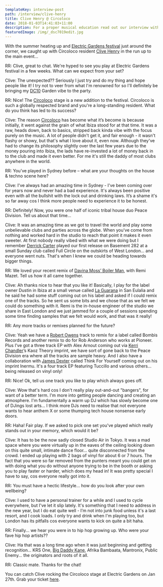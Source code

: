 ```yaml
---
templateKey: interview-post
path: /interview/clive-henry
title: Clive Henry @ Circoloco
date: 2018-01-03T14:41:03+11:00
description: For a proper musical education read out our interview with DJ Clive.
featuredImage: /img/_dsc7019edit.jpg
---
```

With the summer heating up and [Electric Gardens festival](https://www.facebook.com/electricgardensfestival/) just around the corner, we caught up with Circoloco resident [Clive Henry](https://www.facebook.com/clivehenrymusic/) in the run up to the main event...

RR: Clive, great to chat. We're hyped to see you play at Electric Gardens festival in a few weeks. What can we expect from your set?

Clive: The unexpected?? Seriously I just try and do my thing and hope people like it! I try not to veer from what I'm renowned for so I'll definitely be bringing my [DC10](https://www.facebook.com/Dc10IbizaOfficial/) Garden vibe to the party.

RR: Nice! The [Circoloco](https://www.facebook.com/circolocoibiza/) stage is a new addition to the festival. Circoloco is such a globally respected brand and you're a long-standing resident. What do you think has led to its success?

Clive: The reason [Circoloco](https://www.facebook.com/circolocoibiza/) has become what it’s become is because initially, it went against the grain of what Ibiza stood for at that time. It was a raw, heads down, back to basics, stripped back kinda vibe with the focus purely on the music. A lot of people didn't get it, and fair enough - it wasn't flashy or showy, but that's what I love about it, even now. Although they've had to change its philosophy slightly over the last few years due to the money pouring into Ibiza, the lads have re-invested a lot of money back in to the club and made it even better. For me it's still the daddy of most clubs anywhere in the world.

RR: You’ve played in Sydney before – what are your thoughts on the house & techno scene here?

Clive: I've always had an amazing time in Sydney - I've been coming over for years now and never had a bad experience. It's always been positive even with all the bullshit with the lock out and drinking laws. It’s a shame it's so far away cos I think more people need to experience it to be honest.

RR: Definitely! Now, you were one half of iconic tribal house duo Peace Division. Tell us about that time...

Clive: It was an amazing time as we got to travel the world and play some unbelievable clubs and parties across the globe. When you've come from nothing and worked hard in the studio to reach that point it makes it even sweeter. At first nobody really vibed with what we were doing but I remember [Derrick Carter](https://www.facebook.com/Derrick-Carter-8264478846/) played our first release on Basement 282 at a small Sunday club called Full Circle on the outskirts of West London… and everyone went nuts. That's when I knew we could be heading towards bigger things.

RR: We loved your recent remix of [Davina Moss’ Boiler Man](https://l.facebook.com/l.php?u=https%3A%2F%2Fwww.beatport.com%2Ftrack%2Fboiler-man-clive-henry-and-remi-mazet-remix%2F9819687&h=ATPUUSKc9fZKcnTJhEKWC2HHNb_l3EyohS4Rv576r1kpp2G3z0GxQAQzWhGzyL-ImUIcqCCF2gANd5jCghJXoI6Xjwj5tU42Ff9g7lOdkI2s5VPoyYvrq5at), with Remi Mazet. Tell us how it all came together.

Clive: Ah thanks nice to hear that you like it! Basically, I play for the label owner Dustin in Ibiza at a small venue called [La Guarana](https://www.facebook.com/guaranaibiza/) in San Eulalia and he said he had some stuff coming out on his label and asked if I could remix one of the tracks. So he sent us some bits and we chose that as we felt we could do something with it. Remi is the in-house engineer of the studio we share in East London and we just jammed for a couple of sessions spending some time finding samples that we felt would work, and that was it really!

RR: Any more tracks or remixes planned for the future? 

Clive: Yeah we have a [Robert Owens](https://www.facebook.com/djrobertowens/) track to remix for a label called Bombis Records and another remix to do for Rob Anderson who works at Pioneer. Plus I’ve got a three track EP with Alex Arnout coming out via [Kerri Chandler](https://www.facebook.com/KerriChandlerOfficial/)’s Kaoz Theory imprint, we have sort of gone back to the Peace Division era where all the tracks are sample heavy.  And I also have a collaboration with [James Dexter](https://www.facebook.com/JamesDexterFan/) called Think For Yourself coming out on his imprint Inermu. It's a four track EP featuring Tuccillo and various others... being released on vinyl only! 

RR: Nice! Ok, tell us one track you like to play which always goes off.

Clive: Wow that's hard cos I don't really play out-and-out "bangers", for want of a better term. I'm more into getting people dancing and creating an atmosphere. I'm fundamentally a warm up DJ which has slowly become one of DJings lost arts… I think more DJs need to realise that not everyone wants to hear anthem X or some thumping tech house nonsense early doors.

RR: Haha! Fair play. If we asked to pick one set you've played which really stands out in your memory, which would it be?

Clive: It has to be the now sadly closed Studio Air in Tokyo. It was a mad space where you were virtually up in the eaves of the ceiling looking down on this quite small, intimate dance floor… quite disconnected from the crowd. I ended up playing with 2 bags of vinyl for about 6 or 7 hours. The fact that you were so far removed from the punters meant you could get on with doing what you do without anyone trying to be in the booth or asking you to play faster or harder, which does my head in! It was pretty special I have to say, cos everyone really got into it.

RR: You must have a hectic lifestyle... how do you look after your own wellbeing? 

Clive: I used to have a personal trainer for a while and I used to cycle everywhere, but I've let it slip lately. It's something that I need to address in the new year, but I do eat quite well - I’m not into junk food unless it's a last resort, and I cook loads. I only try and drink when I'm playing too, but London has its pitfalls cos everyone wants to kick on quite a bit haha. 

RR: Finally... we hear you were in to hip hop growing up. Who were your fave hip hop artists?? 

Clive: Ha that was a long time ago when it was just beginning and getting recognition... KRS One, [Big Daddy Kane](https://www.facebook.com/OfficialBigDaddyKane/), Afrika Bambaata, Mantronix, Public Enemy... the originators and roots of it all.

RR: Classic mate. Thanks for the chat! 

You can catch Clive rocking the Circoloco stage at Electric Gardens on Jan 27th. Grab your ticket [here](https://l.facebook.com/l.php?u=https%3A%2F%2Fwww.eventbrite.com.au%2Fe%2Felectric-gardens-festival-2018-sydney-tickets-38489481074&h=ATOlyifggt7sE7_p1-UUBEuRnK-l1oL2km8k-M-bjrp0bukbanuN6xR6cBQmGlj8j9WntYmBdBL2E-ME-g2J-Bcr9wPYdTTYOnc4tEzEtJfo_fPHYGV0Mosn).
